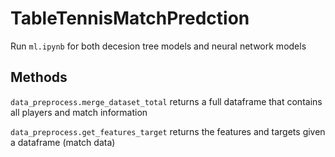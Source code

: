 # TableTennisMatchPredction

Run `ml.ipynb` for both decesion tree models and neural network models  

## Methods
`data_preprocess.merge_dataset_total` returns a full dataframe that contains all players and match information

`data_preprocess.get_features_target` returns the features and targets given a dataframe (match data)
